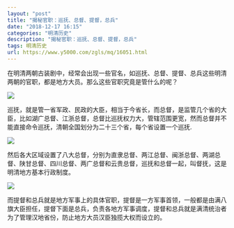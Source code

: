 ```yaml
---
layout: "post"
title: "揭秘官职：巡抚、总督、提督，总兵"
date: "2018-12-17 16:15"
categories: "明清历史"
description: "揭秘官职：巡抚、总督、提督，总兵"
tags: 明清历史
url: https://www.y5000.com/zgls/mq/16051.html
---
```






在明清两朝古装剧中，经常会出现一些官名，如巡抚、总督、提督、总兵这些明清两朝的官职，都是地方大员。那么这些官职究竟是管什么的呢？

![](https://img.y5000.com/uploads/allimg/170306/8-1F306143JcG.jpg)

巡抚，就是管一省军政、民政的大臣，相当于今省长，而总督，是监管几个省的大臣，比如湖广总督、江浙总督，总督比巡抚权力大，管辖范围更宽，然而总督并不能直接命令巡抚，清朝全国划分为二十三个省，每个省设置一个巡抚.

![](https://img.y5000.com/uploads/allimg/170306/8-1F306143I0X8.jpg)

然后各大区域设置了八大总督，分别为直隶总督、两江总督、闽浙总督、两湖总督、陕甘总督、四川总督、两广总督和云贵总督，巡抚和总督一起，叫督抚，这是明清地方基本行政制度。

![](https://img.y5000.com/uploads/allimg/170306/8-1F306143H2432.jpg)

而提督和总兵就是地方军事上的具体官职，提督是一方军事首领，一般都是由满八旗大臣担任，提督下面是总兵，负责各地方军事调度，提督和总兵就是满清统治者为了管理汉地省份，防止地方大员汉臣独揽大权而设立的。
